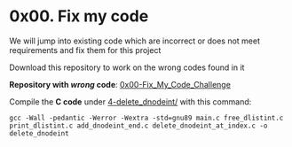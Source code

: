 # 0x00. Fix my code

We will jump into existing code which are incorrect or does not meet requirements and fix them for this project

Download this repository to work on the wrong codes found in it
 
**Repository with  *wrong* code**:
[ 0x00-Fix_My_Code_Challenge](https://intranet.alxswe.com/rltoken/GLYjW57NUS-s-JEsfjuNFA)

Compile the **C code** under [4-delete_dnodeint/](https://github.com/drac-pro/Fix_My_Code_Challenge/tree/master/4-delete_dnodeint) with this command:

```gcc -Wall -pedantic -Werror -Wextra -std=gnu89 main.c free_dlistint.c print_dlistint.c add_dnodeint_end.c delete_dnodeint_at_index.c -o delete_dnodeint```
